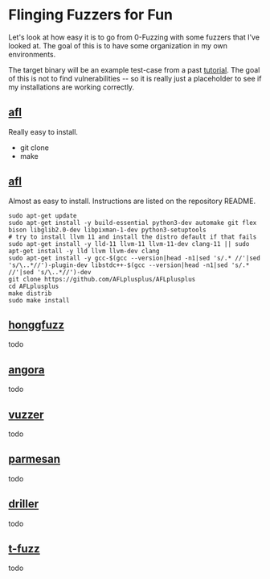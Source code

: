 # Flinging Fuzzers for Fun
Let's look at how easy it is to go from 0-Fuzzing with
some fuzzers that I've looked at. The goal of this is to
have some organization in my own environments.

The target binary will be an example test-case from a
past [tutorial](https://raw.githubusercontent.com/mykter/afl-training/main/quickstart/vulnerable.c). The goal of this is not to find
vulnerabilities -- so it is really just a placeholder to see
if my installations are working correctly.

## [afl](https://github.com/google/AFL)
Really easy to install. 
* git clone
* make

## [afl](https://github.com/AFLplusplus/AFLplusplus)
Almost as easy to install. Instructions are listed on the repository
README.
```
sudo apt-get update
sudo apt-get install -y build-essential python3-dev automake git flex bison libglib2.0-dev libpixman-1-dev python3-setuptools
# try to install llvm 11 and install the distro default if that fails
sudo apt-get install -y lld-11 llvm-11 llvm-11-dev clang-11 || sudo apt-get install -y lld llvm llvm-dev clang 
sudo apt-get install -y gcc-$(gcc --version|head -n1|sed 's/.* //'|sed 's/\..*//')-plugin-dev libstdc++-$(gcc --version|head -n1|sed 's/.* //'|sed 's/\..*//')-dev
git clone https://github.com/AFLplusplus/AFLplusplus
cd AFLplusplus
make distrib
sudo make install
```

## [honggfuzz](https://github.com/google/honggfuzz)
todo

## [angora](https://github.com/AngoraFuzzer/Angora)
todo

## [vuzzer](https://github.com/vusec/vuzzer)
todo

## [parmesan](https://github.com/vusec/parmesan)
todo

## [driller](https://github.com/shellphish/driller)
todo

## [t-fuzz](https://github.com/HexHive/T-Fuzz)
todo